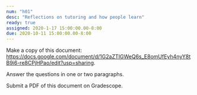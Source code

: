 ```yaml
---
num: "h01"
desc: "Reflections on tutoring and how people learn"
ready: true 
assigned: 2020-1-17 15:00:00.00-8:00
due: 2020-10-11 15:00:00.00-8:00
---
```


Make a copy of this document:
<https://docs.google.com/document/d/1G2aZTIGWeQ6s_E8omUfEyh4nyY8tB9i6-re8CPjHPao/edit?usp=sharing>.

Answer the questions in one or two paragraphs.

Submit a PDF of this document on Gradescope.

